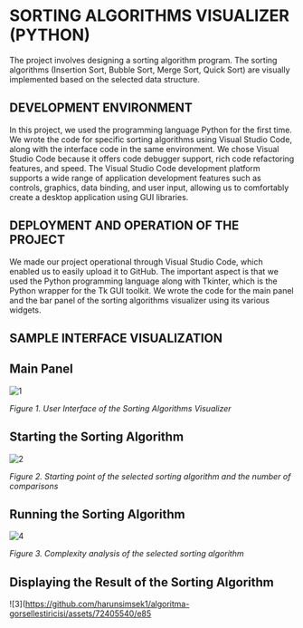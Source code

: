 # SORTING ALGORITHMS VISUALIZER (PYTHON)

The project involves designing a sorting algorithm program. The sorting algorithms (Insertion Sort, Bubble Sort, Merge Sort, Quick Sort) are visually implemented based on the selected data structure.

## DEVELOPMENT ENVIRONMENT
In this project, we used the programming language Python for the first time. We wrote the code for specific sorting algorithms using Visual Studio Code, along with the interface code in the same environment. We chose Visual Studio Code because it offers code debugger support, rich code refactoring features, and speed. The Visual Studio Code development platform supports a wide range of application development features such as controls, graphics, data binding, and user input, allowing us to comfortably create a desktop application using GUI libraries.

## DEPLOYMENT AND OPERATION OF THE PROJECT
We made our project operational through Visual Studio Code, which enabled us to easily upload it to GitHub. The important aspect is that we used the Python programming language along with Tkinter, which is the Python wrapper for the Tk GUI toolkit. We wrote the code for the main panel and the bar panel of the sorting algorithms visualizer using its various widgets.

## SAMPLE INTERFACE VISUALIZATION


## Main Panel 

![1](https://github.com/harunsimsek1/algoritma-gorsellestiricisi/assets/72405540/35f36cc9-e88f-4bce-a136-b4610c493a83)

*Figure 1. User Interface of the Sorting Algorithms Visualizer*

## Starting the Sorting Algorithm

![2](https://github.com/harunsimsek1/algoritma-gorsellestiricisi/assets/72405540/7528e806-8a95-47e5-bab9-903b2038d5c8)

*Figure 2. Starting point of the selected sorting algorithm and the number of comparisons*

## Running the Sorting Algorithm

![4](https://github.com/harunsimsek1/algoritma-gorsellestiricisi/assets/72405540/289abaa8-b763-4114-85fe-0bd81441212b)

*Figure 3. Complexity analysis of the selected sorting algorithm*

## Displaying the Result of the Sorting Algorithm

![3](https://github.com/harunsimsek1/algoritma-gorsellestiricisi/assets/72405540/e85

